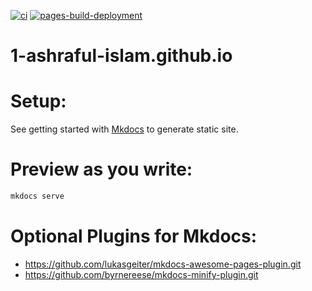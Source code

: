 [![ci](https://github.com/1-ashraful-islam/1-ashraful-islam.github.io/actions/workflows/ci.yml/badge.svg?branch=main)](https://github.com/1-ashraful-islam/1-ashraful-islam.github.io/actions/workflows/ci.yml) [![pages-build-deployment](https://github.com/1-ashraful-islam/1-ashraful-islam.github.io/actions/workflows/pages/pages-build-deployment/badge.svg)](https://github.com/1-ashraful-islam/1-ashraful-islam.github.io/actions/workflows/pages/pages-build-deployment)
# 1-ashraful-islam.github.io


# Setup:

See getting started with [Mkdocs](https://squidfunk.github.io/mkdocs-material/getting-started/) to generate static site.

# Preview as you write:
  
  ```bash
  mkdocs serve
  ```


# Optional Plugins for Mkdocs:
 - https://github.com/lukasgeiter/mkdocs-awesome-pages-plugin.git
 - https://github.com/byrnereese/mkdocs-minify-plugin.git
